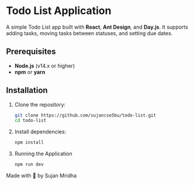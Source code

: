 # Todo List Application

A simple Todo List app built with **React**, **Ant Design**, and **Day.js**. It supports adding tasks, moving tasks between statuses, and setting due dates.

## Prerequisites

- **Node.js** (v14.x or higher)
- **npm** or **yarn**

## Installation

1. Clone the repository:
   ```bash
   git clone https://github.com/sujancse5bu/todo-list.git
   cd todo-list
2. Install dependencies:
   ```bash
   npm install
3. Running the Application
   ```bash
   npm run dev


Made with 💙 by Sujan Mridha
